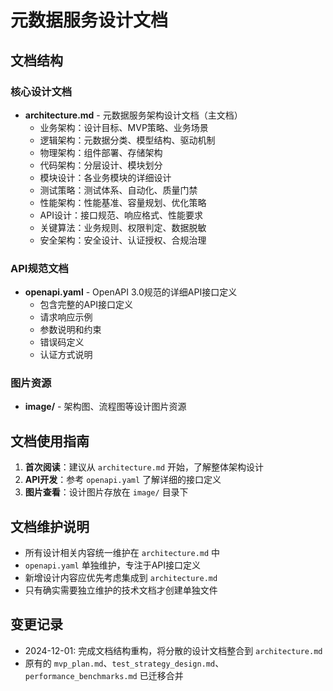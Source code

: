 # 元数据服务设计文档

## 文档结构

### 核心设计文档

- **architecture.md** - 元数据服务架构设计文档（主文档）
  - 业务架构：设计目标、MVP策略、业务场景
  - 逻辑架构：元数据分类、模型结构、驱动机制
  - 物理架构：组件部署、存储架构
  - 代码架构：分层设计、模块划分
  - 模块设计：各业务模块的详细设计
  - 测试策略：测试体系、自动化、质量门禁
  - 性能架构：性能基准、容量规划、优化策略
  - API设计：接口规范、响应格式、性能要求
  - 关键算法：业务规则、权限判定、数据脱敏
  - 安全架构：安全设计、认证授权、合规治理

### API规范文档

- **openapi.yaml** - OpenAPI 3.0规范的详细API接口定义
  - 包含完整的API接口定义
  - 请求响应示例
  - 参数说明和约束
  - 错误码定义
  - 认证方式说明

### 图片资源

- **image/** - 架构图、流程图等设计图片资源

## 文档使用指南

1. **首次阅读**：建议从 `architecture.md` 开始，了解整体架构设计
2. **API开发**：参考 `openapi.yaml` 了解详细的接口定义
3. **图片查看**：设计图片存放在 `image/` 目录下

## 文档维护说明

- 所有设计相关内容统一维护在 `architecture.md` 中
- `openapi.yaml` 单独维护，专注于API接口定义
- 新增设计内容应优先考虑集成到 `architecture.md`
- 只有确实需要独立维护的技术文档才创建单独文件

## 变更记录

- 2024-12-01: 完成文档结构重构，将分散的设计文档整合到 `architecture.md`
- 原有的 `mvp_plan.md`、`test_strategy_design.md`、`performance_benchmarks.md` 已迁移合并 